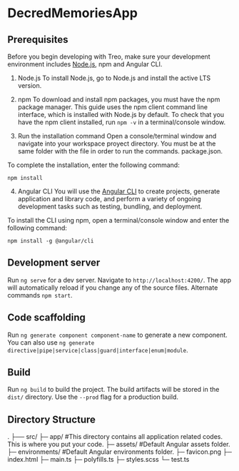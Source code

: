 # DecredMemoriesApp

## Prerequisites

Before you begin developing with Treo, make sure your development environment includes [Node.js](http://www.nodejs.org/), npm and Angular CLI.

1. Node.js
To install Node.js, go to Node.js and install the active LTS version.

2. npm
To download and install npm packages, you must have the npm package manager. This guide uses the npm client command line interface, which is installed with Node.js by default. To check that you have the npm client installed, run `npm -v` in a terminal/console window.

5. Run the installation command
Open a console/terminal window and navigate into your workspace proyect directory. You must be at the same folder with the file in order to run the commands. package.json.

To complete the installation, enter the following command: 

`npm install`

4. Angular CLI
You will use the [Angular CLI](http://www.cli.angular.io/) to create projects, generate application and library code, and perform a variety of ongoing development tasks such as testing, bundling, and deployment.

To install the CLI using npm, open a terminal/console window and enter the following command:

`npm install -g @angular/cli`

## Development server

Run `ng serve` for a dev server. Navigate to `http://localhost:4200/`. The app will automatically reload if you change any of the source files. Alternate commands `npm start`.

## Code scaffolding

Run `ng generate component component-name` to generate a new component. You can also use `ng generate directive|pipe|service|class|guard|interface|enum|module`.

## Build

Run `ng build` to build the project. The build artifacts will be stored in the `dist/` directory. Use the `--prod` flag for a production build.


## Directory Structure

.
├── src/
    ├─ app/             #This directory contains all application related codes. This is where you put your code.
    ├─ assets/          #Default Angular assets folder.
    ├─ environments/    #Default Angular environments folder.
    ├─ favicon.png
    ├─ index.html
    ├─ main.ts
    ├─ polyfills.ts
    ├─ styles.scss
    └─ test.ts
    
